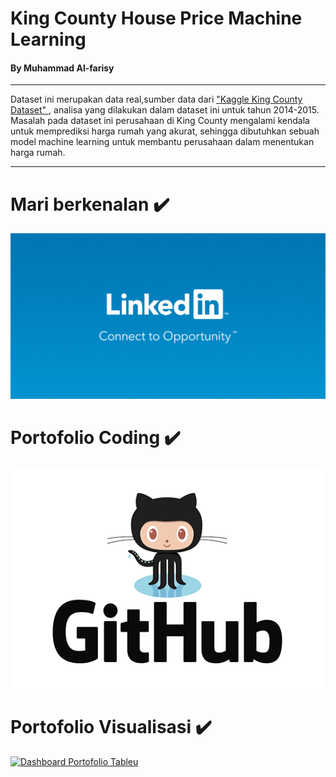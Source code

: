 # King County House Price Machine Learning

#### By Muhammad Al-farisy
<hr>

Dataset ini merupakan data real,sumber data dari ["Kaggle King County Dataset" ](https://www.kaggle.com/datasets/harlfoxem/housesalesprediction), analisa yang dilakukan dalam dataset ini untuk tahun 2014-2015. Masalah pada dataset ini perusahaan di King County mengalami kendala untuk memprediksi harga rumah yang akurat, sehingga dibutuhkan sebuah model machine learning untuk membantu perusahaan dalam menentukan harga rumah.

<hr>


# Mari berkenalan :heavy_check_mark:
[![Avenger](https://github.com/mhdalfarisy/CRUD-Program-Stock-Barang-Gudang/blob/main/image/Linkedin.jpg)](https://www.linkedin.com/in/m-alfarisy97/)


# Portofolio Coding :heavy_check_mark:
[![Github](https://github.com/mhdalfarisy/CRUD-Program-Stock-Barang-Gudang/blob/main/image/github-logo-tile.png)](https://github.com/mhdalfarisy)


# Portofolio Visualisasi :heavy_check_mark:
[![Dashboard Portofolio Tableu](https://github.com/mhdalfarisy/Capstone-Project-Modul-1---Program-Stock-Barang-Gudang-/blob/main/image/Tableau-Server-1.jpg)](https://public.tableau.com/app/profile/muhammad.al.farisy6147)
